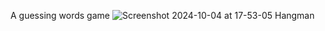 A guessing words game
![Screenshot 2024-10-04 at 17-53-05 Hangman](https://github.com/user-attachments/assets/4ae28634-d7b1-42e0-b414-cf4c29c45335)
